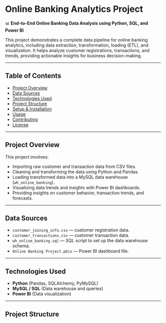 # Online Banking Analytics Project

📊 **End-to-End Online Banking Data Analysis using Python, SQL, and Power BI**

This project demonstrates a complete data pipeline for online banking analytics, including data extraction, transformation, loading (ETL), and visualization. It helps analyze customer registrations, transactions, and trends, providing actionable insights for business decision-making.

---

## Table of Contents

- [Project Overview](#project-overview)
- [Data Sources](#data-sources)
- [Technologies Used](#technologies-used)
- [Project Structure](#project-structure)
- [Setup & Installation](#setup--installation)
- [Usage](#usage)
- [Contributing](#contributing)
- [License](#license)

---

## Project Overview

This project involves:

- Importing raw customer and transaction data from CSV files.
- Cleaning and transforming the data using Python and Pandas.
- Loading transformed data into a MySQL data warehouse (`wh_online_banking`).
- Visualizing data trends and insights with Power BI dashboards.
- Providing insights on customer behavior, transaction trends, and forecasts.

---

## Data Sources

- `customer_joining_info.csv` — customer registration data.
- `customer_transactions.csv` — customer transaction data.
- `wh_online_banking.sql` — SQL script to set up the data warehouse schema.
- `Online Banking Project.pbix` — Power BI dashboard file.

---

## Technologies Used

- **Python** (Pandas, SQLAlchemy, PyMySQL)
- **MySQL / SQL** (Data warehouse and queries)
- **Power BI** (Data visualization)

---

## Project Structure

